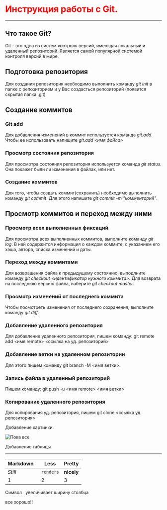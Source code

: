 # <span style="color:red">Инструкция работы с Git.</span> 

---
## Что такое Git?


Git - это одна из систем контроля версий,
имеющая локальный и удаленный репозиторий.
Является самой популярной системой контроля
версий в мире.

## Подготовка репозитория


Для создания репозитория необходимо
выполнить команду *git init* в папке с 
репозиторием и у Вас создасться репозиторий 
(появится скрытая папка .git)

## Создание коммитов


### Git add
Для добавления изменений в коммит
используется команда *git.add*. Чтобы ее 
использовать напишите *git.add <имя файла>*

### Просмотр состояния репозитория
Для просмотра состояния репозитория
используется команда *git status*. Она 
покажет были ли изменения в файлах, или нет.

### Создание коммитов
Для того, чтобы создать коммит(сохранить)
необходимо выполнить команду *git commit*.
Для этого напишите *git commit -m 
"комментарий"*.

## Просмотр коммитов и переход между ними
### Просмотр всех выполненных фиксаций
Для просмотра всех выполненных коммитов, 
выполните команду *git log*. В ней содержится 
информация о каждом коммите, с указанием его
хэша, автора, списка изменений и даты.
### Переход между коммитами
Для возвращения файла к предыдущему состоянию,
выподлните команду *git checkout 
<идентификатор нужного коммита>*. Для 
возврата на последнюю версию файла, наберите
*git checkout master*.
### Просмотр изменений от последнего коммита
Чтобы посмотреть изменения от последнего 
сохранения, выполните команду *git diff*.
### Добавление удаленного репозитория
Для добавление удаленного репозитория, пишем команду:
git remote add <имя remote> <ссылка на уд. репозиторий>
### Добавление ветки на удаленном репозитории
Для этого пишем команду git branch -M <имя ветки>.
### Запись файла в удаленный репозиторий
Пишем команду: git push -u <имя remote> <имя ветки>
### Копирование удаленного репозитория 
Для копирования уд. репозитория, пишем git clone <ссылка уд. репозитория>

Добавление картинки.

![Пока все](https://kartinkof.club/uploads/posts/2022-04/1649980813_3-kartinkof-club-p-kartinki-ustalost-prikolnie-4.jpg 
"Устал")


Добавление таблицы

---

Markdown&nbsp;&nbsp; | Less | Pretty
--- | --- | ---
*Still* | `renders` | **nicely**
1 | 2 | 3


Символ &nbsp; увеличивает ширину столбца


все хорошо!!